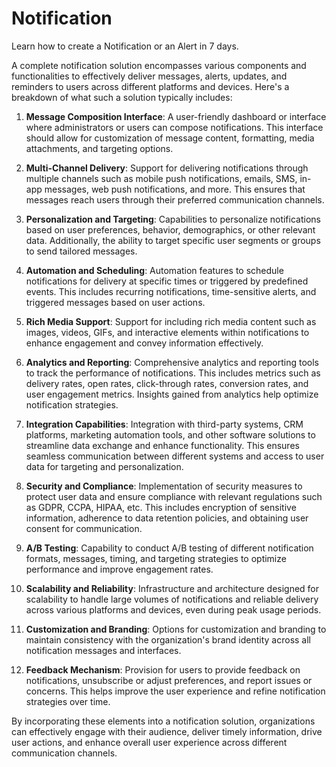 # Notification
Learn how to create a Notification or an Alert in 7 days.


A complete notification solution encompasses various components and functionalities to effectively deliver messages, alerts, updates, and reminders to users across different platforms and devices. Here's a breakdown of what such a solution typically includes:

1. **Message Composition Interface**: A user-friendly dashboard or interface where administrators or users can compose notifications. This interface should allow for customization of message content, formatting, media attachments, and targeting options.

2. **Multi-Channel Delivery**: Support for delivering notifications through multiple channels such as mobile push notifications, emails, SMS, in-app messages, web push notifications, and more. This ensures that messages reach users through their preferred communication channels.

3. **Personalization and Targeting**: Capabilities to personalize notifications based on user preferences, behavior, demographics, or other relevant data. Additionally, the ability to target specific user segments or groups to send tailored messages.

4. **Automation and Scheduling**: Automation features to schedule notifications for delivery at specific times or triggered by predefined events. This includes recurring notifications, time-sensitive alerts, and triggered messages based on user actions.

5. **Rich Media Support**: Support for including rich media content such as images, videos, GIFs, and interactive elements within notifications to enhance engagement and convey information effectively.

6. **Analytics and Reporting**: Comprehensive analytics and reporting tools to track the performance of notifications. This includes metrics such as delivery rates, open rates, click-through rates, conversion rates, and user engagement metrics. Insights gained from analytics help optimize notification strategies.

7. **Integration Capabilities**: Integration with third-party systems, CRM platforms, marketing automation tools, and other software solutions to streamline data exchange and enhance functionality. This ensures seamless communication between different systems and access to user data for targeting and personalization.

8. **Security and Compliance**: Implementation of security measures to protect user data and ensure compliance with relevant regulations such as GDPR, CCPA, HIPAA, etc. This includes encryption of sensitive information, adherence to data retention policies, and obtaining user consent for communication.

9. **A/B Testing**: Capability to conduct A/B testing of different notification formats, messages, timing, and targeting strategies to optimize performance and improve engagement rates.

10. **Scalability and Reliability**: Infrastructure and architecture designed for scalability to handle large volumes of notifications and reliable delivery across various platforms and devices, even during peak usage periods.

11. **Customization and Branding**: Options for customization and branding to maintain consistency with the organization's brand identity across all notification messages and interfaces.

12. **Feedback Mechanism**: Provision for users to provide feedback on notifications, unsubscribe or adjust preferences, and report issues or concerns. This helps improve the user experience and refine notification strategies over time.

By incorporating these elements into a notification solution, organizations can effectively engage with their audience, deliver timely information, drive user actions, and enhance overall user experience across different communication channels.
